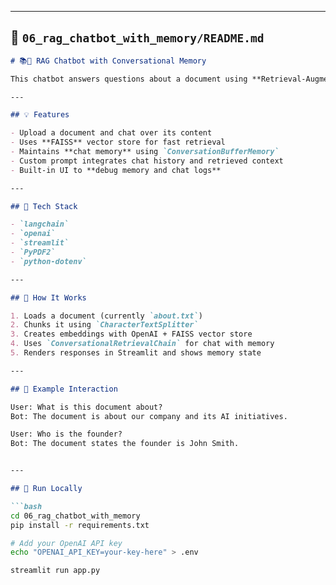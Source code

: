 
---

## 📁 `06_rag_chatbot_with_memory/README.md`

```markdown
# 📚🧠 RAG Chatbot with Conversational Memory

This chatbot answers questions about a document using **Retrieval-Augmented Generation (RAG)** and **Conversational Memory**. It combines OpenAI GPT-3.5, LangChain's `ConversationalRetrievalChain`, and Streamlit UI.

---

## 💡 Features

- Upload a document and chat over its content
- Uses **FAISS** vector store for fast retrieval
- Maintains **chat memory** using `ConversationBufferMemory`
- Custom prompt integrates chat history and retrieved context
- Built-in UI to **debug memory and chat logs**

---

## 🧪 Tech Stack

- `langchain`
- `openai`
- `streamlit`
- `PyPDF2`
- `python-dotenv`

---

## 🧠 How It Works

1. Loads a document (currently `about.txt`)
2. Chunks it using `CharacterTextSplitter`
3. Creates embeddings with OpenAI + FAISS vector store
4. Uses `ConversationalRetrievalChain` for chat with memory
5. Renders responses in Streamlit and shows memory state

---

## 📸 Example Interaction

User: What is this document about?
Bot: The document is about our company and its AI initiatives.

User: Who is the founder?
Bot: The document states the founder is John Smith.


---

## 🚀 Run Locally

```bash
cd 06_rag_chatbot_with_memory
pip install -r requirements.txt

# Add your OpenAI API key
echo "OPENAI_API_KEY=your-key-here" > .env

streamlit run app.py
